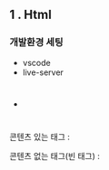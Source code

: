 ## 1 . Html
### 개발환경 세팅
- vscode
- live-server
- <h1></h1>

콘텐츠 있는 태그 : <div> <p> <span>

콘텐츠 없는 태그(빈 태그) : <br> <img> <meta>